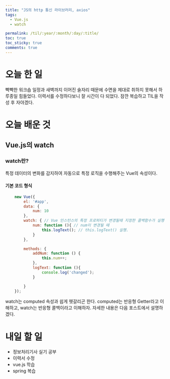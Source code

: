 ```yaml
---
title: "JS의 http 통신 라이브러리, axios"
tags:
  - Vue.js
  - watch

permalink: /til/:year/:month/:day/:title/
toc: true
toc_sticky: true
comments: true
---
```


# 오늘 한 일
빡빡한 워크숍 일정과 새벽까지 이어진 술자리 때문에 수면을 제대로 취하지 못해서 하루종일 힘들었다.
이력서를 수정하다보니 잘 시간이 다 되었다. 잠깐 복습하고 TIL을 작성 후 자야겠다.

# 오늘 배운 것

## Vue.js의 watch

### watch란?
특정 데이터의 변화를 감지하여 자동으로 특정 로직을 수행해주는 Vue의 속성이다.

#### 기본 코드 형식

```javascript
    new Vue({
        el: '#app',
        data: {
            num: 10
        },
        watch: { // Vue 인스턴스의 특정 프로퍼티가 변경될때 지정한 콜백함수가 실행
            num: function (){ // num이 변경될 때
                this.logText(); // this.logText() 실행.
            }
        },

        methods: {
            addNum: function () {
                this.num++;
            },
            logText: function (){
                console.log('changed');
            }

        }
    });

```

watch는 computed 속성과 쉽게 헷갈리곤 한다.
computed는 반응형 Getter라고 이해하고, watch는 반응형 콜백이라고 이해하자.
자세한 내용은 다음 포스트에서 설명하겠다.

# 내일 할 일
- 정보처리기사 실기 공부
- 이력서 수정
- vue.js 학습
- spring 복습
